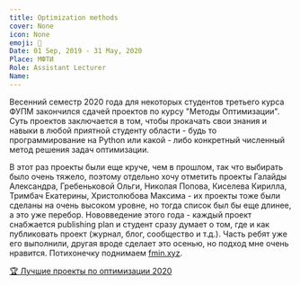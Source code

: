 ```yaml
---
title: Optimization methods
cover: None
icon: None
emoji: 🚝
Date: 01 Sep, 2019 - 31 May, 2020
Place: МФТИ
Role: Assistant Lecturer
Name: 
---
```


Весенний семестр 2020 года для некоторых студентов третьего курса ФУПМ закончился сдачей проектов по курсу "Методы Оптимизации". Суть проектов заключается в том, чтобы прокачать свои знания и навыки в любой приятной студенту области - будь то программирование на Python или какой - либо конкретный численный метод решения задач оптимизации.

В этот раз проекты были еще круче, чем в прошлом, так что выбирать было очень тяжело, поэтому отдельно хочу отметить проекты Галайды Александра, Гребеньковой Ольги, Николая Попова, Киселева Кирилла, Тримбач Екатерины, Христолюбова Максима - их проекты тоже были сделаны на очень высоком уровне, но тогда список был бы еще длинее, а это уже перебор. Нововведение этого года - каждый проект снабжается publishing plan и студент сразу думает о том, где и как публиковать проект (журнал, блог, сообщество и т.д.). Часть ребят уже его выполнили, другая вроде сделает это осенью, но подход мне очень нравится. Потихонечку поднимаем [fmin.xyz](https://fmin.xyz/).

[🏆 Лучшие проекты по оптимизации 2020](https://merkulov.top/Teaching/Optimization_methods/Optimization_methods_/Лучшие_проекты_по_оптимизации_2020)
